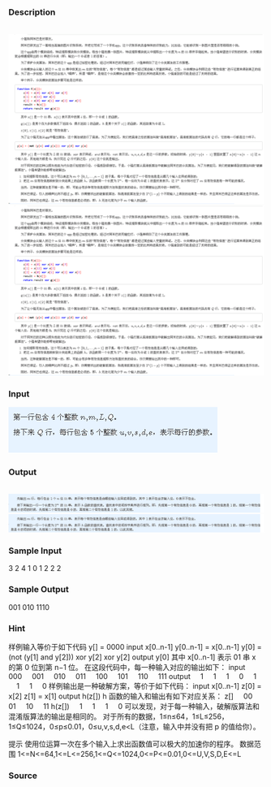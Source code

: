 
### Description
 ![](/JudgeOnline/upload/201502/111.jpg)![](/JudgeOnline/upload/201503/111.jpg)
### Input
![](/JudgeOnline/upload/201503/222.PNG)
### Output
 ![](/JudgeOnline/upload/201502/333.PNG)![](/JudgeOnline/upload/201503/333.PNG)
### Sample Input
3 2 4 1
0 1 2 2 2
### Sample Output
001
010
1110
### Hint
样例输入等价于如下代码
y[] = 0000 input x[0..n-1] y[0..n-1] = x[0..n-1] y[0] = (not (y[1] and y[2])) xor y[2] xor y[2] output y[0]
其中 x[0..n-1] 表示 01 串 x 的第 0 位到第 n−1 位。
在这段代码中，每一种输入对应的输出如下：
input     000     001     010     011     100     101     110     111
output     1     1     1     0     1     1     1     0
样例输出是一种破解方案，等价于如下代码：
input x[0..n-1] z[0] = x[2] z[1] = x[1] output h(z[])
h 函数的输入和输出有如下对应关系：
z[]     00     01     10     11
h(z[])     1     1     1     0
可以发现，对于每一种输入，破解版算法和混淆版算法的输出是相同的。
对于所有的数据，1≤n≤64，1≤L≤256，1≤Q≤1024，0≤p≤0.01，0≤u,v,s,d,e<L（注意，输入中并没有把 p 的值给你）。

提示
使用位运算一次在多个输入上求出函数值可以极大的加速你的程序。
数据范围
1<=N<=64,1<=L<=256,1<=Q<=1024,0<=P<=0.01,0<=U,V,S,D,E<=L
### Source
